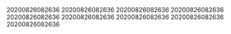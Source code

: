 20200826082636
20200826082636
20200826082636
20200826082636
20200826082636
20200826082636
20200826082636
20200826082636
20200826082636
